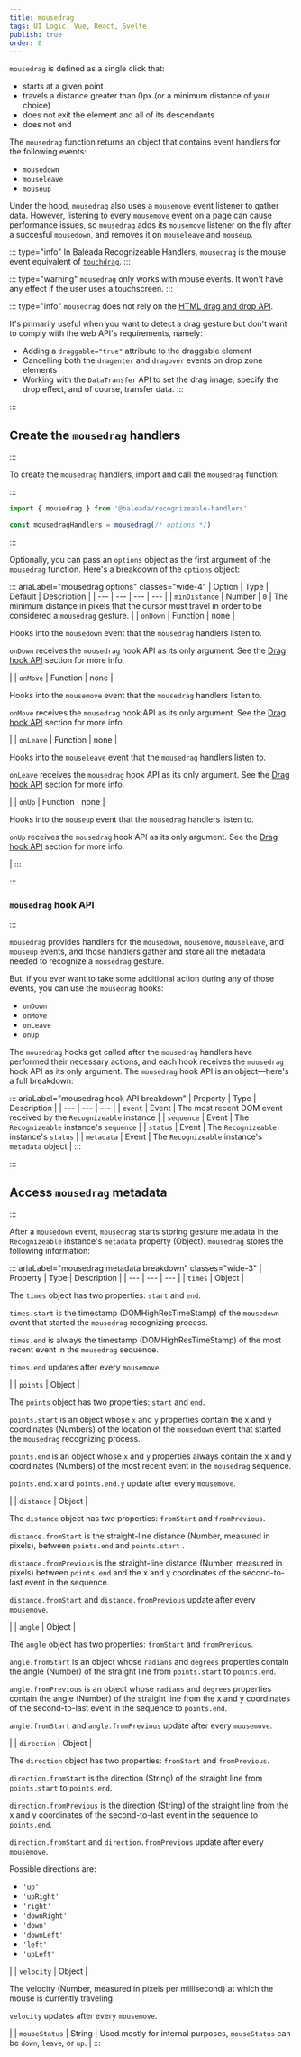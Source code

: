 ```yaml
---
title: mousedrag
tags: UI Logic, Vue, React, Svelte
publish: true
order: 0
---
```


`mousedrag` is defined as a single click that:
- starts at a given point
- travels a distance greater than 0px (or a minimum distance of your choice)
- does not exit the element and all of its descendants
- does not end

The `mousedrag` function returns an object that contains event handlers for the following events:
- `mousedown`
- `mouseleave`
- `mouseup`

Under the hood, `mousedrag` also uses a `mousemove` event listener to gather data. However, listening to every `mousemove` event on a page can cause performance issues, so `mousedrag` adds its `mousemove` listener on the fly after a succesful `mousedown`, and removes it on `mouseleave` and `mouseup`.

::: type="info"
In Baleada Recognizeable Handlers, `mousedrag` is the mouse event equivalent of [`touchdrag`](/docs/recognizeable-handlers/functions/touchdrag).
:::

::: type="warning"
`mousedrag` only works with mouse events. It won't have any effect if the user uses a touchscreen.
:::

::: type="info"
`mousedrag` does not rely on the [HTML drag and drop API](https://developer.mozilla.org/en-US/docs/Web/API/HTML_Drag_and_Drop_API).

It's primarily useful when you want to detect a drag gesture but don't want to comply with the web API's requirements, namely:
- Adding a `draggable="true"` attribute to the draggable element
- Cancelling both the `dragenter` and `dragover` events on drop zone elements
- Working with the `DataTransfer` API to set the drag image, specify the drop effect, and of course, transfer data.
:::


:::
## Create the `mousedrag` handlers
:::

To create the `mousedrag` handlers, import and call the `mousedrag` function:

:::
```js
import { mousedrag } from '@baleada/recognizeable-handlers'

const mousedragHandlers = mousedrag(/* options */)
```
:::

Optionally, you can pass an `options` object as the first argument of the `mousedrag` function. Here's a breakdown of the `options` object:

::: ariaLabel="mousedrag options" classes="wide-4"
| Option | Type | Default | Description |
| --- | --- | --- | --- |
| `minDistance` | Number | `0` | The minimum distance in pixels that the cursor must travel in order to be considered a `mousedrag` gesture. |
| `onDown` | Function | none | <p>Hooks into the `mousedown` event that the `mousedrag` handlers listen to.</p><p>`onDown` receives the `mousedrag` hook API as its only argument. See the [Drag hook API](#mousedrag-hook-api) section for more info.</p> |
| `onMove` | Function | none | <p>Hooks into the `mousemove` event that the `mousedrag` handlers listen to.</p><p>`onMove` receives the `mousedrag` hook API as its only argument. See the [Drag hook API](#mousedrag-hook-api) section for more info.</p> |
| `onLeave` | Function | none |  <p>Hooks into the `mouseleave` event that the `mousedrag` handlers listen to.</p><p>`onLeave` receives the `mousedrag` hook API as its only argument. See the [Drag hook API](#mousedrag-hook-api) section for more info.</p> |
| `onUp` | Function | none | <p>Hooks into the `mouseup` event that the `mousedrag` handlers listen to.</p><p>`onUp` receives the `mousedrag` hook API as its only argument. See the [Drag hook API](#mousedrag-hook-api) section for more info.</p> |
:::


:::
### `mousedrag` hook API
:::

`mousedrag` provides handlers for the `mousedown`, `mousemove`, `mouseleave`, and `mouseup` events, and those handlers gather and store all the metadata needed to recognize a `mousedrag` gesture.

But, if you ever want to take some additional action during any of those events, you can use the `mousedrag` hooks:
- `onDown`
- `onMove`
- `onLeave`
- `onUp`

The `mousedrag` hooks get called after the `mousedrag` handlers have performed their necessary actions, and each hook receives the `mousedrag` hook API as its only argument. The `mousedrag` hook API is an object—here's a full breakdown:

::: ariaLabel="mousedrag hook API breakdown"
| Property | Type | Description |
| --- | --- | --- |
| `event` | Event | The most recent DOM event received by the `Recognizeable` instance |
| `sequence` | Event | The `Recognizeable` instance's `sequence` |
| `status` | Event | The `Recognizeable` instance's `status` |
| `metadata` | Event | The `Recognizeable` instance's `metadata` object |
:::


:::
## Access `mousedrag` metadata
:::

After a `mousedown` event, `mousedrag` starts storing gesture metadata in the `Recognizeable` instance's `metadata` property (Object). `mousedrag` stores the following information:

::: ariaLabel="mousedrag metadata breakdown" classes="wide-3"
| Property | Type | Description |
| --- | --- | --- |
| `times` | Object | <p>The `times`  object has two properties: `start` and `end`.</p><p>`times.start` is the timestamp (DOMHighResTimeStamp) of the `mousedown` event that started the `mousedrag` recognizing process.</p><p>`times.end` is always the timestamp (DOMHighResTimeStamp) of the most recent event in the `mousedrag` sequence.</p><p>`times.end` updates after every `mousemove`.</p> |
| `points` | Object | <p>The `points`  object has two properties: `start` and `end`.</p><p>`points.start` is an object whose `x` and `y` properties contain the x and y coordinates (Numbers) of the location of the `mousedown` event that started the `mousedrag` recognizing process.</p><p>`points.end` is an object whose `x` and `y` properties always contain the x and y coordinates (Numbers) of the most recent event in the `mousedrag` sequence.</p><p>`points.end.x` and `points.end.y` update after every `mousemove`.</p> |
| `distance` | Object | <p>The `distance` object has two properties: `fromStart` and `fromPrevious`.</p><p>`distance.fromStart` is the straight-line distance (Number, measured in pixels), between `points.end` and `points.start` .</p><p>`distance.fromPrevious` is the straight-line distance (Number, measured in pixels) between `points.end` and the x and y coordinates of the second-to-last event in the sequence.</p><p>`distance.fromStart` and `distance.fromPrevious` update after every `mousemove`.</p> |
| `angle` | Object | <p>The `angle` object has two properties: `fromStart` and `fromPrevious`.</p><p>`angle.fromStart` is an object whose `radians` and `degrees` properties contain the angle (Number) of the straight line from `points.start` to `points.end`.</p><p>`angle.fromPrevious` is an object whose `radians` and `degrees` properties contain the angle (Number) of the straight line from the x and y coordinates of the second-to-last event in the sequence to `points.end`.</p><p>`angle.fromStart` and `angle.fromPrevious` update after every `mousemove`.</p> |
| `direction` | Object | <p>The `direction` object has two properties: `fromStart` and `fromPrevious`.</p><p>`direction.fromStart` is the direction (String) of the straight line from `points.start` to `points.end`.</p><p>`direction.fromPrevious` is the direction (String) of the straight line from the x and y coordinates of the second-to-last event in the sequence to `points.end`.</p><p>`direction.fromStart` and `direction.fromPrevious` update after every `mousemove`.</p><p>Possible directions are:</p><ul><li>`'up'`</li><li>`'upRight'`</li><li>`'right'`</li><li>`'downRight'`</li><li>`'down'`</li><li>`'downLeft'`</li><li>`'left'`</li><li>`'upLeft'`</li></ul> |
| `velocity` | Object | <p>The velocity (Number, measured in pixels per millisecond) at which the mouse is currently traveling.</p><p>`velocity` updates after every `mousemove`.</p> |
| `mouseStatus` | String | Used mostly for internal purposes, `mouseStatus` can be `down`, `leave`, or `up`. |
:::
